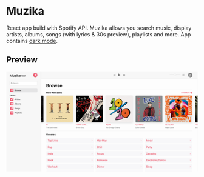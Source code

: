 # Muzika
React app build with Spotify API. Muzika allows you search music, display artists, albums, songs (with lyrics & 30s preview), playlists and more. App contains [dark mode](https://github.com/jb1905/night.js).

## Preview

![v2.0.0 preview](./docs/assets/preview.png)
